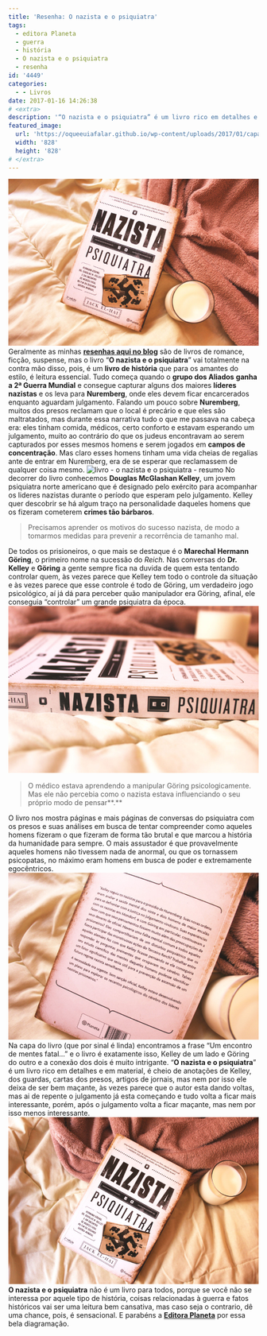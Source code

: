 ```yaml
---
title: 'Resenha: O nazista e o psiquiatra'
tags:
  - editora Planeta
  - guerra
  - história
  - O nazista e o psiquiatra
  - resenha
id: '4449'
categories:
  - - Livros
date: 2017-01-16 14:26:38
# <extra>
description: '“O nazista e o psiquiatra” é um livro rico em detalhes e em material, é cheio de anotações de Kelley, dos guardas, cartas dos presos, artigos de jornais, mas nem por isso ele deixa de ser bem maçante, às vezes parece que o autor esta dando voltas, mas ai de repente o julgamento já esta começando e tudo volta a ficar mais interessante, porém, após o julgamento volta a ficar maçante, mas nem por isso menos interessante.'
featured_image: 
  url: 'https://oqueeuiafalar.github.io/wp-content/uploads/2017/01/capa-livro-o-nazista-e-o-psiquiatra.jpg'
  width: '828'
  height: '828'
# </extra>
---
```


![Resenha - O nazista e o psiquiatra ](/wp-content/uploads/2017/01/capa-livro-o-nazista-e-o-psiquiatra.jpg) Geralmente as minhas [**resenhas aqui no blog**](http://natalia.blog.br/resenhas-livros/) são de livros de romance, ficção, suspense, mas o livro “**O nazista e o psiquiatra**” vai totalmente na contra mão disso, pois, é um **livro de história** que para os amantes do estilo, é leitura essencial. Tudo começa quando o **grupo dos Aliados** **ganha a 2ª Guerra Mundial** e consegue capturar alguns dos maiores **líderes nazistas** e os leva para **Nuremberg**, onde eles devem ficar encarcerados enquanto aguardam julgamento. Falando um pouco sobre **Nuremberg**, muitos dos presos reclamam que o local é precário e que eles são maltratados, mas durante essa narrativa tudo o que me passava na cabeça era: eles tinham comida, médicos, certo conforto e estavam esperando um julgamento, muito ao contrário do que os judeus encontravam ao serem capturados por esses mesmos homens e serem jogados em **campos de concentração**. Mas claro esses homens tinham uma vida cheias de regalias ante de entrar em Nuremberg, era de se esperar que reclamassem de qualquer coisa mesmo. ![livro - o nazista e o psiquiatra - resumo](/wp-content/uploads/2017/01/páginas-livro-o-nazista-e-o-psiquiatra.jpg) No decorrer do livro conhecemos **Douglas McGlashan Kelley**, um jovem psiquiatra norte americano que é designado pelo exército para acompanhar os lideres nazistas durante o período que esperam pelo julgamento. Kelley quer descobrir se há algum traço na personalidade daqueles homens que os fizeram cometerem **crimes tão bárbaros**.

> Precisamos aprender os motivos do sucesso nazista, de modo a tomarmos medidas para prevenir a recorrência de tamanho mal.

De todos os prisioneiros, o que mais se destaque é o **Marechal Hermann Göring**, o primeiro nome na sucessão do _Reich._ Nas conversas do **Dr. Kelley** e **Göring** a gente sempre fica na duvida de quem esta tentando controlar quem, às vezes parece que Kelley tem todo o controle da situação e às vezes parece que esse controle é todo de Göring, um verdadeiro jogo psicológico, aí já dá para perceber quão manipulador era Göring, afinal, ele conseguia “controlar” um grande psiquiatra da época. ![resenha do livro - o nazista e o psiquiatra ](/wp-content/uploads/2017/01/lombada-do-livro-o-nazista-e-o-psiquiatra.jpg)

> O médico estava aprendendo a manipular Göring psicologicamente. Mas ele não percebia como o nazista estava influenciando o seu próprio modo de pensar**.**

O livro nos mostra páginas e mais páginas de conversas do psiquiatra com os presos e suas análises em busca de tentar compreender como aqueles homens fizeram o que fizeram de forma tão brutal e que marcou a história da humanidade para sempre. O mais assustador é que provavelmente aqueles homens não tivessem nada de anormal, ou que os tornassem psicopatas, no máximo eram homens em busca de poder e extremamente egocêntricos. ![resumo do livro - o nazista e o psiquiatra ](/wp-content/uploads/2017/01/contra-capa-livro-o-nazista-e-o-psiquiatra.jpg) Na capa do livro (que por sinal é linda) encontramos a frase “Um encontro de mentes fatal...” e o livro é exatamente isso, Kelley de um lado e Göring do outro e a conexão dos dois é muito intrigante. “**O nazista e o psiquiatra**” é um livro rico em detalhes e em material, é cheio de anotações de Kelley, dos guardas, cartas dos presos, artigos de jornais, mas nem por isso ele deixa de ser bem maçante, às vezes parece que o autor esta dando voltas, mas ai de repente o julgamento já esta começando e tudo volta a ficar mais interessante, porém, após o julgamento volta a ficar maçante, mas nem por isso menos interessante. ![livro - o nazista e o psiquiatra - resenha](/wp-content/uploads/2017/01/resenha-o-nazista-e-o-psiquiatra.jpg) **O nazista e o psiquiatra** não é um livro para todos, porque se você não se interessa por aquele tipo de história, coisas relacionadas à guerra e fatos históricos vai ser uma leitura bem cansativa, mas caso seja o contrario, dê uma chance, pois, é sensacional. E parabéns a [**Editora Planeta**](http://www.planetadelivros.com.br/) por essa bela diagramação.
